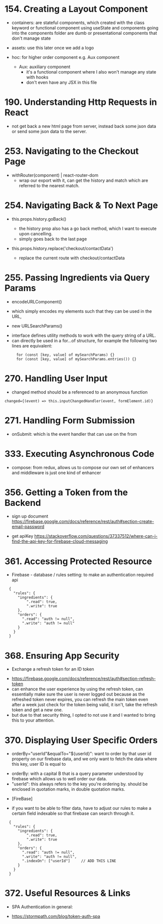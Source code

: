 # 154. Creating a Layout Component

* containers: are stateful components, which created with the class keyword or functional component using useState and components going into the components folder are dumb or presentational components that don't manage state

* assets: use this later once we add a logo

* hoc: for higher order component e.g. Aux component
  - Aux: auxiliary component
    - it's a functional component where I also won't manage any state with hooks
    - don't even have any JSX in this file


# 190. Understanding Http Requests in React

* not get back a new html page from server, instead back some json data or send some json data to the server.

# 253. Navigating to the Checkout Page

* withRouter(component) | react-router-dom
  - wrap our export with it, can get the history and match which are referred to the nearest match.

# 254. Navigating Back & To Next Page

* this.props.history.goBack()
  - the history prop also has a go back method, which I want to execute upon cancelling.
  - simply goes back to the last page

* this.props.history.replace('checkout/contactData')
  - replace the current route with checkout/contactData

# 255. Passing Ingredients via Query Params

* encodeURLComponent()
- which simply encodes my elements such that they can be used in the URL,

* new URLSearchParams()
-  interface defines utility methods to work with the query string of a URL.
-  can directly be used in a for...of structure, for example the following two lines are equivalent:
    ```
      for (const [key, value] of mySearchParams) {}
      for (const [key, value] of mySearchParams.entries()) {}
    ```
# 270. Handling User Input

* changed method should be a referenced to an anonymous function
```
changed={(event) => this.inputChangedHandler(event, formElement.id)}
```

# 271. Handling Form Submission

* onSubmit: which is the event handler that can use on the from

# 333. Executing Asynchronous Code
* compose: from redux, allows us to compose our own set of enhancers and middleware is just one kind of enhancer

# 356. Getting a Token from the Backend

  * sign up document
    https://firebase.google.com/docs/reference/rest/auth#section-create-email-password

  * get apiKey
    https://stackoverflow.com/questions/37337512/where-can-i-find-the-api-key-for-firebase-cloud-messaging

#  361. Accessing Protected Resource

  * Firebase - database / rules setting: to make an authentication required api
  ```
    {
      "rules": {
        "ingredients": {
            ".read": true,
            ".write": true
        },
        "orders": {
          ".read": "auth != null",
          ".write": "auth != null"
        }
      }
    }
  ```

# 368. Ensuring App Security

  * Exchange a refresh token for an ID token
  - https://firebase.google.com/docs/reference/rest/auth#section-refresh-token
  - can enhance the user experience by using the refresh token,
    can essentially make sure the user is never logged out because as the refreshed token never expires,
    you can refresh the main token even after a week just check for the token being valid, it isn't, take the refresh token and get a new one.
  - but due to that security thing, I opted to not use it and I wanted to bring this to your attention.

# 370. Displaying User Specific Orders

  * orderBy="userId"&equalTo="${userId}": want to order by that user id property on our firebase data, and we only want to fetch the data where this key, user ID is equal to
  - orderBy: with a capital B that is a query parameter understood by firebase which allows us to well order our data.
  - "userId": this always refers to the key you're ordering by. should be enclosed in quotation marks, in double quotation marks.

  * [FireBase]
  - if you want to be able to filter data, have to adjust our rules to make a certain field indexable so that firebase can search through it.
  ```
    {
      "rules": {
        "ingredients": {
            ".read": true,
            ".write": true
        },
        "orders": {
          ".read": "auth != null",
          ".write": "auth != null",
          ".indexOn": ["userId"]     // ADD THIS LINE
        }
      }
    }
  ```

# 372. Useful Resources & Links

  * SPA Authentication in general:
  - https://stormpath.com/blog/token-auth-spa
